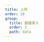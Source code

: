 ```yaml
---
title: 上传
order: 10
group:
  title: 数据录入
  order: 3
  path: data
---
```


<code src="../demo/FileInputTrigger.jsx"></code>
<API src="../src/FileInputTrigger.tsx"></API>

